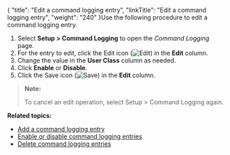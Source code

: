 {
    "title": "Edit a command logging entry",
    "linkTitle": "Edit a command logging entry",
    "weight": "240"
}Use the following procedure to edit a command logging entry.

1.  Select **Setup > Command Logging** to open the *Command Logging* page.
2.  For the entry to edit, click the Edit icon (![Edit](/Images/SecureTransport/EditIcon_12x13.png)) in the **Edit** column.
3.  Change the value in the **User Class** column as needed.
4.  Click **Enable** or **Disable**.
5.  Click the Save icon (![Save](/Images/SecureTransport/SaveIcon_13x13.png)) in the **Edit** column.

> **Note:**
>
> To cancel an edit operation, select Setup &gt; Command Logging again.

**Related topics:**

-   [Add a command logging entry](../t_st_add_command_logging_entry)
-   [Enable or disable command logging entries](../t_st_enable_disable_command_logging_entries)
-   [Delete command logging entries](../t_st_delete_command_logging_entries)
